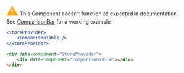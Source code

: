 <span style="color:orange;font-size:32px">⚠️</span> This Component doesn't function as expected in documentation.  
See [ComparisonBar](#comparisonbar) for a working example

```jsx
<StoreProvider>
	<ComparisonTable />
</StoreProvider>
```

```html
<div data-component="StoreProvider">
	<div data-component="ComparisonTable"></div>
</div>
```
